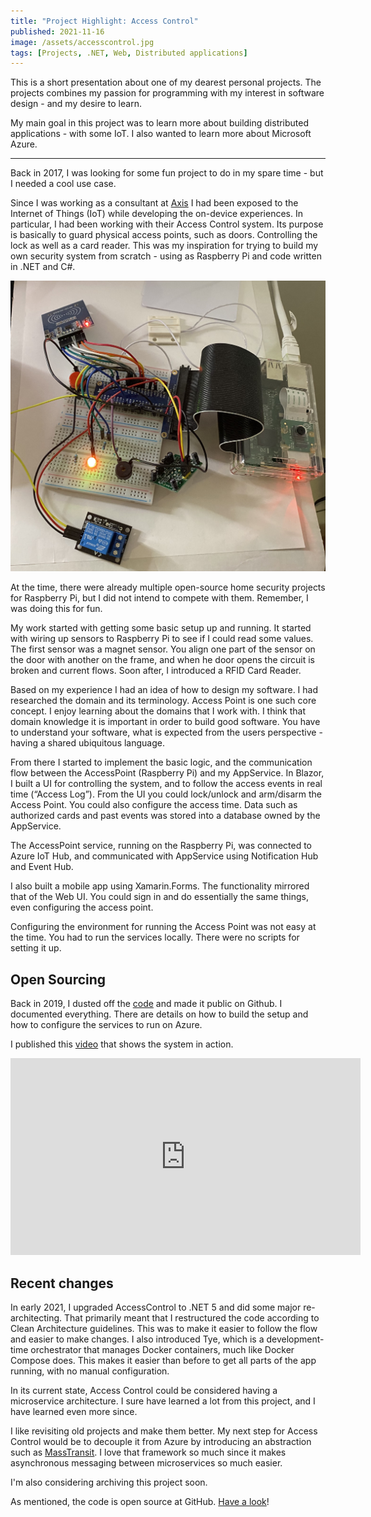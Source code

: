 ```yaml
---
title: "Project Highlight: Access Control"
published: 2021-11-16
image: /assets/accesscontrol.jpg
tags: [Projects, .NET, Web, Distributed applications]
---
```


This is a short presentation about one of my dearest personal projects. The projects combines my passion for programming with my interest in software design - and my desire to learn.

My main goal in this project was to learn more about building distributed applications - with some IoT. I also wanted to learn more about Microsoft Azure.

---

Back in 2017, I was looking for some fun project to do in my spare time - but I needed a cool use case. 

Since I was working as a consultant at [Axis](https://www.axis.com/) I had been exposed to the Internet of Things (IoT) while developing the on-device experiences. In particular, I had been working with their Access Control system. Its purpose is basically to guard physical access points, such as doors. Controlling the lock as well as a card reader. This was my inspiration for trying to build my own security system from scratch - using as Raspberry Pi and code written in .NET and C#.

<a href="/assets/accesscontrol.jpg">
<img class="right" src="/assets/accesscontrol.jpg" /></a>

At the time, there were already multiple open-source home security projects for Raspberry Pi, but I did not intend to compete with them. Remember, I was doing this for fun.

My work started with getting some basic setup up and running. It started with wiring up sensors to Raspberry Pi to see if I could read some values. The first sensor was a magnet sensor. You align one part of the sensor on the door with another on the frame, and when he door opens the circuit is broken and current flows. Soon after, I introduced a RFID Card Reader.

Based on my experience I had an idea of how to design my software. I had researched the domain and its terminology. Access Point is one such core concept. I enjoy learning about the domains that I work with. I think that domain knowledge it is important in order to build good software. You have to understand your software, what is expected from the users perspective - having a shared ubiquitous language.

From there I started to implement the basic logic, and the communication flow between the AccessPoint (Raspberry Pi) and my AppService. In Blazor, I built a UI for controlling the system, and to follow the access events in real time (“Access Log”). From the UI you could lock/unlock and arm/disarm the Access Point. You could also configure the access time. Data such as authorized cards and past events was stored into a database owned by the AppService.

The AccessPoint service, running on the Raspberry Pi, was connected to Azure IoT Hub, and communicated with AppService using Notification Hub and Event Hub.

I also built a mobile app using Xamarin.Forms. The functionality mirrored that of the Web UI. You could sign in and do essentially the same things, even configuring the access point.

Configuring the environment for running the Access Point was not easy at the time. You had to run the services locally. There were no scripts for setting it up.

## Open Sourcing

Back in 2019, I dusted off the [code](https://github.com/marinasundstrom/AccessControl) and made it public on Github. I documented everything. There are details on how to build the setup and how to configure the services to run on Azure.

I published this [video](https://www.youtube.com/watch?v=VlSKTeJASYc) that shows the system in action.

<iframe width="560" height="315" src="https://www.youtube.com/embed/VlSKTeJASYc" title="YouTube video player" frameborder="0" allow="accelerometer; autoplay; clipboard-write; encrypted-media; gyroscope; picture-in-picture" allowfullscreen></iframe>

## Recent changes

In early 2021, I upgraded AccessControl to .NET 5  and did some major re-architecting. That primarily meant that I restructured the code according to Clean Architecture guidelines. This was to make it easier to follow the flow and easier to make changes. I also introduced Tye, which is a development-time orchestrator that manages Docker containers, much like Docker Compose does. This makes it easier than before to get all parts of the app running, with no manual configuration.

In its current state, Access Control could be considered having a microservice architecture. I sure have learned a lot from this project, and I have learned even more since. 

I like revisiting old projects and make them better. My next step for Access Control would be to decouple it from Azure by introducing an abstraction such as [MassTransit](https://masstransit-project.com). I love that framework so much since it makes asynchronous messaging between microservices so much easier.

I'm also considering archiving this project soon.

As mentioned, the code is open source at GitHub. [Have a look](https://github.com/marinasundstrom/AccessControl)!
